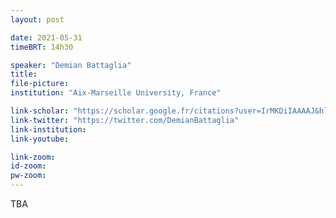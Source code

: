 ```yaml
---
layout: post

date: 2021-05-31
timeBRT: 14h30

speaker: "Demian Battaglia"
title: 
file-picture: 
institution: "Aix-Marseille University, France"

link-scholar: "https://scholar.google.fr/citations?user=IrMKDiIAAAAJ&hl=en"
link-twitter: "https://twitter.com/DemianBattaglia"
link-institution: 
link-youtube:

link-zoom:
id-zoom: 
pw-zoom: 
---
```


TBA
